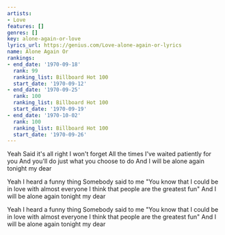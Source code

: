 ```yaml
---
artists:
- Love
features: []
genres: []
key: alone-again-or-love
lyrics_url: https://genius.com/Love-alone-again-or-lyrics
name: Alone Again Or
rankings:
- end_date: '1970-09-18'
  rank: 99
  ranking_list: Billboard Hot 100
  start_date: '1970-09-12'
- end_date: '1970-09-25'
  rank: 100
  ranking_list: Billboard Hot 100
  start_date: '1970-09-19'
- end_date: '1970-10-02'
  rank: 100
  ranking_list: Billboard Hot 100
  start_date: '1970-09-26'
---
```

Yeah
Said it's all right
I won't forget
All the times I've waited patiently for you
And you'll do just what you choose to do
And I will be alone again tonight my dear


Yeah
I heard a funny thing
Somebody said to me
"You know that I could be in love with almost everyone
I think that people are the greatest fun"
And I will be alone again tonight my dear

Yeah
I heard a funny thing
Somebody said to me
"You know that I could be in love with almost everyone
I think that people are the greatest fun"
And I will be alone again tonight my dear
